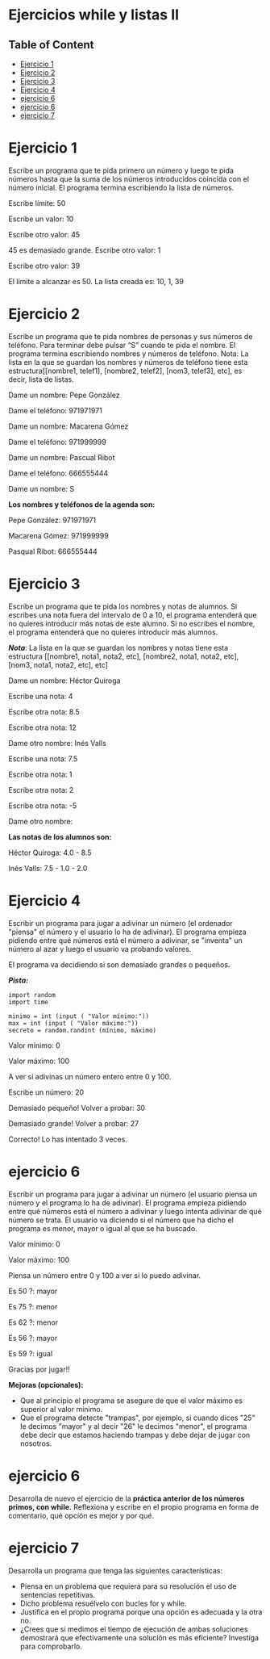 # Ejercicios while y listas II

## Table of Content
- [Ejercicio 1](#ejercicio-1)
- [Ejercicio 2](#ejercicio-2)
- [Ejercicio 3](#ejercicio-3)
- [Ejercicio 4](#ejercicio-4)
- [ejercicio 6](#ejercicio-6)
- [ejercicio 6](#ejercicio-6-1)
- [ejercicio 7](#ejercicio-7)

# Ejercicio 1
Escribe un programa que te pida primero un número y luego te pida números hasta que la suma de los números introducidos coincida con el número inicial. El programa termina escribiendo la lista de números.

Escribe límite: 50

Escribe un valor: 10

Escribe otro valor: 45

45 es demasiado grande. Escribe otro valor: 1

Escribe otro valor: 39

El límite a alcanzar es 50. La lista creada es: 10, 1, 39


# Ejercicio 2
Escribe un programa que te pida nombres de personas y sus números de teléfono. Para terminar debe pulsar “S” cuando te pida el nombre. El programa termina escribiendo nombres y números de teléfono. Nota: La lista en la que se guardan los nombres y números de teléfono tiene esta estructura[[nombre1, telef1], [nombre2, telef2], [nom3, telef3], etc], es decir, lista de listas.

Dame un nombre: Pepe González

Dame el teléfono: 971971971

Dame un nombre: Macarena Gómez

Dame el teléfono: 971999999

Dame un nombre: Pascual Ribot

Dame el teléfono: 666555444

Dame un nombre: S

**Los nombres y teléfonos de la agenda son:**

Pepe González: 971971971

Macarena Gómez: 971999999

Pasqual Ribot: 666555444


# Ejercicio 3
Escribe un programa que te pida los nombres y notas de alumnos. Si escribes una nota fuera del intervalo de 0 a 10, el programa entenderá que no quieres introducir más notas de este alumno. Si no escribes el nombre, el programa entenderá que no quieres introducir más alumnos. 

***Nota***: La lista en la que se guardan los nombres y notas tiene esta estructura [[nombre1, nota1, nota2, etc], [nombre2, nota1, nota2, etc], [nom3, nota1, nota2, etc], etc]

Dame un nombre: Héctor Quiroga

Escribe una nota: 4

Escribe otra nota: 8.5

Escribe otra nota: 12

Dame otro nombre: Inés Valls

Escribe una nota: 7.5

Escribe otra nota: 1

Escribe otra nota: 2

Escribe otra nota: -5

Dame otro nombre:

**Las notas de los alumnos son:**

Héctor Quiroga: 4.0 - 8.5

Inés Valls: 7.5 - 1.0 - 2.0

# Ejercicio 4
Escribir un programa para jugar a adivinar un número (el ordenador "piensa" el número y el usuario lo ha de adivinar). El programa empieza pidiendo entre qué números está el número a adivinar, se "inventa" un número al azar y luego el usuario va probando valores.

 El programa va decidiendo si son demasiado grandes o pequeños. 

***Pista:***

    import random
    import time

    minimo = int (input ( "Valor mínimo:"))
    max = int (input ( "Valor máximo:"))
    secreto = random.randint (mínimo, máximo)

Valor mínimo: 0

Valor máximo: 100

A ver si adivinas un número entero entre 0 y 100.

Escribe un número: 20

Demasiado pequeño! Volver a probar: 30

Demasiado grande! Volver a probar: 27

Correcto! Lo has intentado 3 veces.

# ejercicio 6
Escribir un programa para jugar a adivinar un número (el usuario piensa un número y el programa lo ha de adivinar). El programa empieza pidiendo entre qué números está el número a adivinar y luego intenta adivinar de qué número se trata. El usuario va diciendo si el número que ha dicho el programa es menor, mayor o igual al que se ha buscado.

Valor mínimo: 0

Valor máximo: 100

Piensa un número entre 0 y 100 a ver si lo puedo adivinar.

Es 50 ?: mayor

Es 75 ?: menor

Es 62 ?: menor


Es 56 ?: mayor

Es 59 ?: igual

Gracias por jugar!!

**Mejoras (opcionales):**

* Que al principio el programa se asegure de que el valor máximo es superior al valor mínimo.
* Que el programa detecte "trampas", por ejemplo, si cuando dices "25" le decimos "mayor" y al decir "26" le decimos "menor", el programa debe decir que estamos haciendo trampas y debe dejar de jugar con nosotros.

# ejercicio 6
Desarrolla de nuevo el ejercicio de la **práctica anterior de los números primos, con while.** Reflexiona y escribe en el propio programa en forma de comentario, qué opción es mejor y por qué.

# ejercicio 7 
Desarrolla un programa que tenga las siguientes características:
* Piensa en un problema que requiera para su resolución el uso de sentencias repetitivas.
* Dicho problema resuélvelo con bucles for y while. 
* Justifica en el propio programa porque una opción es adecuada y la otra no.
* ¿Crees que si medimos el tiempo de ejecución de ambas soluciones demostrará que efectivamente una solución es más eficiente? Investiga para comprobarlo.

